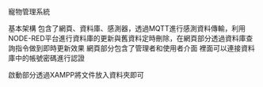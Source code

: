 寵物管理系統

基本架構
包含了網頁、資料庫、感測器，透過MQTT進行感測資料傳輸，利用NODE-RED平台進行資料庫的更新與舊資料定時刪除，在網頁部分透過資料庫查詢指令做到即時更新效果
網頁部分包含了管理者和使用者介面
裡面可以連接資料庫中的帳號密碼進行認證

啟動部分透過XAMPP將文件放入資料夾即可
